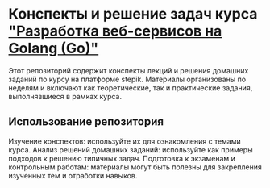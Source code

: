 # Конспекты и решение задач курса ["Разработка веб-сервисов на Golang (Go)"](https://stepik.org/course/187490/syllabus)

Этот репозиторий содержит конспекты лекций и решения домашних заданий по курсу на платформе stepik.
Материалы организованы по неделям и включают как теоретические, так и практические задания, выполнявшиеся в рамках курса.

## Использование репозитория
Изучение конспектов: используйте их для ознакомления с темами курса.
Анализ решений домашних заданий: используйте как примеры подходов к решению типичных задач.
Подготовка к экзаменам и контрольным работам: материалы могут быть полезны для закрепления изученных тем и отработки навыков.

